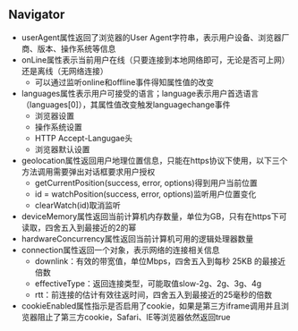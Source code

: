 ## Navigator

* userAgent属性返回了浏览器的User Agent字符串，表示用户设备、浏览器厂商、版本、操作系统等信息
* onLine属性表示当前用户在线（只要连接到本地网络即可，无论是否可上网）还是离线（无网络连接）
  * 可以通过监听online和offline事件得知属性值的改变
* languages属性表示用户可接受的语言；language表示用户首选语言（languages[0]），其属性值改变触发languagechange事件
  * 浏览器设置
  * 操作系统设置
  * HTTP Accept-Langugae头
  * 浏览器默认设置
* geolocation属性返回用户地理位置信息，只能在https协议下使用，以下三个方法调用需要弹出对话框要求用户授权
  * getCurrentPosition(success, error, options)得到用户当前位置
  * id = watchPosition(success, error, options)监听用户位置变化
  * clearWatch(id)取消监听
* deviceMemory属性返回当前计算机内存数量，单位为GB，只有在https下可读取，四舍五入到最接近的2的幂
* hardwareConcurrency属性返回当前计算机可用的逻辑处理器数量
* connection属性返回一个对象，表示网络的连接相关信息
  * downlink：有效的带宽值，单位Mbps，四舍五入到每秒 25KB 的最接近倍数
  * effectiveType：返回连接类型，可能取值slow-2g、2g、3g、4g
  * rtt：前连接的估计有效往返时间，四舍五入到最接近的25毫秒的倍数
* cookieEnabled属性指示是否启用了cookie，如果是第三方iframe调用并且浏览器阻止了第三方cookie，Safari、IE等浏览器依然返回true
